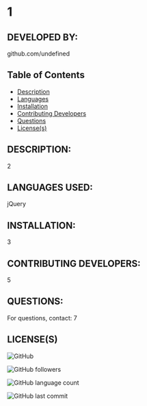 # 1
  ## DEVELOPED BY: 
github.com/undefined
  ## Table of Contents
  * [Description](#description:)
  * [Languages](#languages-used:)
  * [Installation](#installation:)
  * [Contributing Developers](#contributing-developers:)
  * [Questions](#questions:)
  * [License(s)](#license(s):)
  
  ## DESCRIPTION:
2
  ## LANGUAGES USED:
 jQuery 
  ## INSTALLATION:
3
  ## CONTRIBUTING DEVELOPERS:
5
  ## QUESTIONS:
For questions, contact: 7
  ## LICENSE(S)

  
![GitHub](https://img.shields.io/github/license/undefined/1)
  
![GitHub followers](https://img.shields.io/github/followers/undefined?label=GitHub%20Followers&logo=Github&?style=social)
  
![GitHub language count](https://img.shields.io/github/languages/count/undefined/1?logo=GitHub)
  
![GitHub last commit](https://img.shields.io/github/last-commit/undefined/1)
  